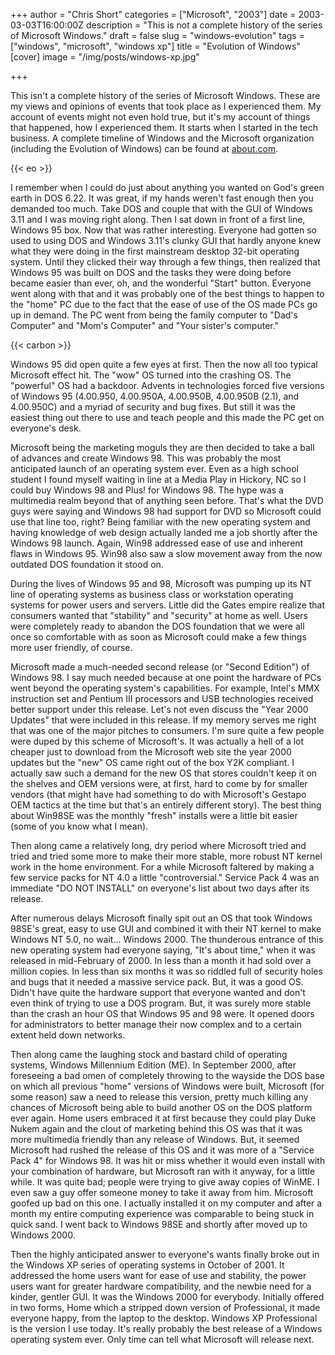 +++
author = "Chris Short"
categories = ["Microsoft", "2003"]
date = 2003-03-03T16:00:00Z
description = "This is not a complete history of the series of Microsoft Windows."
draft = false
slug = "windows-evolution"
tags = ["windows", "microsoft", "windows xp"]
title = "Evolution of Windows"
[cover]
image = "/img/posts/windows-xp.jpg"

+++

This isn't a complete history of the series of Microsoft Windows. These are my views and opinions of events that took place as I experienced them. My account of events might not even hold true, but it's my account of things that happened, how I experienced them.  It starts when I started in the tech business. A complete timeline of Windows and the Microsoft organization (including the Evolution of Windows) can be found at [about.com](https://web.archive.org/web/20040816081750/http://windows.about.com:80/library/weekly/aa010218a.htm).

{{< eo >}}

I remember when I could do just about anything you wanted on God's green earth in DOS 6.22. It was great, if my hands weren't fast enough then you demanded too much. Take DOS and couple that with the GUI of Windows 3.11 and I was moving right along. Then I sat down in front of a first line, Windows 95 box. Now that was rather interesting. Everyone had gotten so used to using DOS and Windows 3.11's clunky GUI that hardly anyone knew what they were doing in the first mainstream desktop 32-bit operating system. Until they clicked their way through a few things, then realized that Windows 95 was built on DOS and the tasks they were doing before became easier than ever, oh, and the wonderful "Start" button. Everyone went along with that and it was probably one of the best things to happen to the "home" PC due to the fact that the ease of use of the OS made PCs go up in demand. The PC went from being the family computer to "Dad's Computer" and "Mom's Computer" and "Your sister's computer."

{{< carbon >}}

Windows 95 did open quite a few eyes at first. Then the now all too typical Microsoft effect hit. The "wow" OS turned into the crashing OS. The "powerful" OS had a backdoor. Advents in technologies forced five versions of Windows 95 (4.00.950, 4.00.950A, 4.00.950B, 4.00.950B (2.1), and 4.00.950C) and a myriad of security and bug fixes. But still it was the easiest thing out there to use and teach people and this made the PC get on everyone's desk.

Microsoft being the marketing moguls they are then decided to take a ball of advances and create Windows 98. This was probably the most anticipated launch of an operating system ever. Even as a high school student I found myself waiting in line at a Media Play in Hickory, NC so I could buy Windows 98 and Plus! for Windows 98. The hype was a multimedia realm beyond that of anything seen before. That's what the DVD guys were saying and Windows 98 had support for DVD so Microsoft could use that line too, right?  Being familiar with the new operating system and having knowledge of web design actually landed me a job shortly after the Windows 98 launch. Again, Win98 addressed ease of use and inherent flaws in Windows 95. Win98 also saw a slow movement away from the now outdated DOS foundation it stood on.

During the lives of Windows 95 and 98, Microsoft was pumping up its NT line of operating systems as business class or workstation operating systems for power users and servers. Little did the Gates empire realize that consumers wanted that "stability" and "security" at home as well. Users were completely ready to abandon the DOS foundation that we were all once so comfortable with as soon as Microsoft could make a few things more user friendly, of course.

Microsoft made a much-needed second release (or "Second Edition") of Windows 98. I say much needed because at one point the hardware of PCs went beyond the operating system's capabilities. For example, Intel's MMX instruction set and Pentium III processors and USB technologies received better support under this release. Let's not even discuss the "Year 2000 Updates" that were included in this release.  If my memory serves me right that was one of the major pitches to consumers. I'm sure quite a few people were duped by this scheme of Microsoft's. It was actually a hell of a lot cheaper just to download from the Microsoft web site the year 2000 updates but the "new" OS came right out of the box Y2K compliant. I actually saw such a demand for the new OS that stores couldn't keep it on the shelves and OEM versions were, at first, hard to come by for smaller vendors (that might have had something to do with Microsoft's Gestapo OEM tactics at the time but that's an entirely different story). The best thing about Win98SE was the monthly "fresh" installs were a little bit easier (some of you know what I mean).

Then along came a relatively long, dry period where Microsoft tried and tried and tried some more to make their more stable, more robust NT kernel work in the home environment. For a while Microsoft faltered by making a few service packs for NT 4.0 a little "controversial."  Service Pack 4 was an immediate "DO NOT INSTALL" on everyone's list about two days after its release.

After numerous delays Microsoft finally spit out an OS that took Windows 98SE's great, easy to use GUI and combined it with their NT kernel to make Windows NT 5.0, no wait... Windows 2000. The thunderous entrance of this new operating system had everyone saying, "It's about time," when it was released in mid-February of 2000. In less than a month it had sold over a million copies. In less than six months it was so riddled full of security holes and bugs that it needed a massive service pack. But, it was a good OS. Didn't have quite the hardware support that everyone wanted and don't even think of trying to use a DOS program. But, it was surely more stable than the crash an hour OS that Windows 95 and 98 were. It opened doors for administrators to better manage their now complex and to a certain extent held down networks.

Then along came the laughing stock and bastard child of operating systems, Windows Millennium Edition (ME). In September 2000, after foreseeing a bad omen of completely throwing to the wayside the DOS base on which all previous "home" versions of Windows were built, Microsoft (for some reason) saw a need to release this version, pretty much killing any chances of Microsoft being able to build another OS on the DOS platform ever again. Home users embraced it at first because they could play Duke Nukem again and the clout of marketing behind this OS was that it was more multimedia friendly than any release of Windows.  But, it seemed Microsoft had rushed the release of this OS and it was more of a "Service Pack 4" for Windows 98. It was hit or miss whether it would even install with your combination of hardware, but Microsoft ran with it anyway, for a little while. It was quite bad; people were trying to give away copies of WinME. I even saw a guy offer someone money to take it away from him. Microsoft goofed up bad on this one. I actually installed it on my computer and after a month my entire computing experience was comparable to being stuck in quick sand. I went back to Windows 98SE and shortly after moved up to Windows 2000.

Then the highly anticipated answer to everyone's wants finally broke out in the Windows XP series of operating systems in October of 2001. It addressed the home users want for ease of use and stability, the power users want for greater hardware compatibility, and the newbie need for a kinder, gentler GUI. It was the Windows 2000 for everybody.  Initially offered in two forms, Home which a stripped down version of Professional, it made everyone happy, from the laptop to the desktop.  Windows XP Professional is the version I use today. It's really probably the best release of a Windows operating system ever. Only time can tell what Microsoft will release next.


